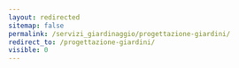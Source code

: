 ```yaml
---
layout: redirected
sitemap: false
permalink: /servizi_giardinaggio/progettazione-giardini/
redirect_to: /progettazione-giardini/
visible: 0
---
```

